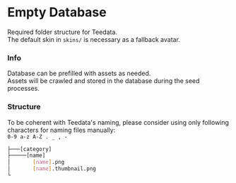 # Empty Database
Required folder structure for Teedata.  
The default skin in `skins/` is necessary as a fallback avatar.

### Info
Database can be prefilled with assets as needed.   
Assets will be crawled and stored in the database during the seed processes.

### Structure
To be coherent with Teedata's naming, please consider using only following characters for naming files manually:  
`0-9 a-z A-Z . _ , -`
```bash
├───[category]
├─────[name]
│       [name].png
│       [name].thumbnail.png
└
```




